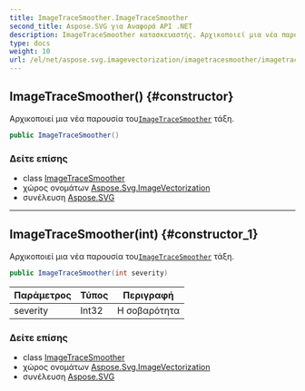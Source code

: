 ```yaml
---
title: ImageTraceSmoother.ImageTraceSmoother
second_title: Aspose.SVG για Αναφορά API .NET
description: ImageTraceSmoother κατασκευαστής. Αρχικοποιεί μια νέα παρουσία τουImageTraceSmoother τάξη.
type: docs
weight: 10
url: /el/net/aspose.svg.imagevectorization/imagetracesmoother/imagetracesmoother/
---
```

## ImageTraceSmoother() {#constructor}

Αρχικοποιεί μια νέα παρουσία του[`ImageTraceSmoother`](../) τάξη.

```csharp
public ImageTraceSmoother()
```

### Δείτε επίσης

* class [ImageTraceSmoother](../)
* χώρος ονομάτων [Aspose.Svg.ImageVectorization](../../imagetracesmoother/)
* συνέλευση [Aspose.SVG](../../../)

---

## ImageTraceSmoother(int) {#constructor_1}

Αρχικοποιεί μια νέα παρουσία του[`ImageTraceSmoother`](../) τάξη.

```csharp
public ImageTraceSmoother(int severity)
```

| Παράμετρος | Τύπος | Περιγραφή |
| --- | --- | --- |
| severity | Int32 | Η σοβαρότητα |

### Δείτε επίσης

* class [ImageTraceSmoother](../)
* χώρος ονομάτων [Aspose.Svg.ImageVectorization](../../imagetracesmoother/)
* συνέλευση [Aspose.SVG](../../../)


